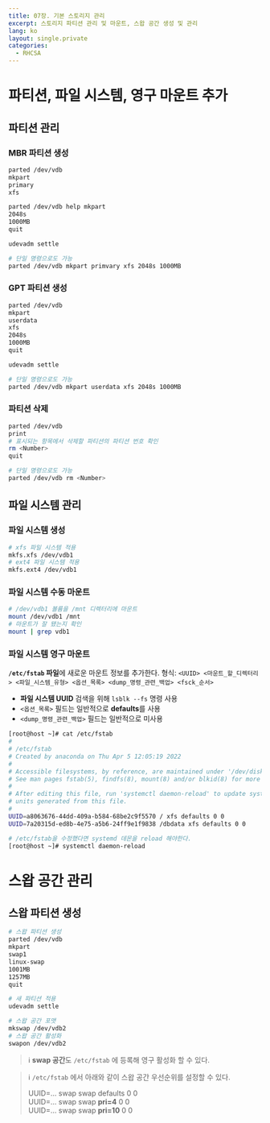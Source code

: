 ```yaml
---
title: 07장. 기본 스토리지 관리
excerpt: 스토리지 파티션 관리 및 마운트, 스왑 공간 생성 및 관리
lang: ko
layout: single.private
categories:
  - RHCSA
---
```


# 파티션, 파일 시스템, 영구 마운트 추가

## 파티션 관리

### MBR 파티션 생성

```bash
parted /dev/vdb
mkpart
primary
xfs

parted /dev/vdb help mkpart
2048s
1000MB
quit

udevadm settle

# 단일 명령으로도 가능
parted /dev/vdb mkpart primvary xfs 2048s 1000MB
```

### GPT 파티션 생성

```bash
parted /dev/vdb
mkpart
userdata
xfs
2048s
1000MB
quit

udevadm settle

# 단일 명령으로도 가능
parted /dev/vdb mkpart userdata xfs 2048s 1000MB
```

### 파티션 삭제

```bash
parted /dev/vdb
print
# 표시되는 항목에서 삭제할 파티션의 파티션 번호 확인
rm <Number>
quit

# 단일 명령으로도 가능
parted /dev/vdb rm <Number>
```

## 파일 시스템 관리

### 파일 시스템 생성

```bash
# xfs 파일 시스템 적용
mkfs.xfs /dev/vdb1
# ext4 파일 시스템 적용
mkfs.ext4 /dev/vdb1
```

### 파일 시스템 수동 마운트

```bash
# /dev/vdb1 볼륨을 /mnt 디렉터리에 마운트
mount /dev/vdb1 /mnt
# 마운트가 잘 됐는지 확인
mount | grep vdb1
```

### 파일 시스템 영구 마운트

**`/etc/fstab` 파일**에 새로운 마운트 정보를 추가한다.
형식: `<UUID> <마운트_할_디렉터리> <파일_시스템_유형> <옵션_목록> <dump_명령_관련_백업> <fsck_순서>` 

- **파일 시스템 UUID** 검색을 위해 `lsblk --fs` 명령 사용
- `<옵션_목록>` 필드는 일반적으로 **defaults**를 사용
- `<dump_명령_관련_백업>` 필드는 일반적으로 미사용

```bash
[root@host ~]# cat /etc/fstab
#
# /etc/fstab
# Created by anaconda on Thu Apr 5 12:05:19 2022
#
# Accessible filesystems, by reference, are maintained under '/dev/disk/'.
# See man pages fstab(5), findfs(8), mount(8) and/or blkid(8) for more info.
#
# After editing this file, run 'systemctl daemon-reload' to update systemd
# units generated from this file.
#
UUID=a8063676-44dd-409a-b584-68be2c9f5570 / xfs defaults 0 0
UUID=7a20315d-ed8b-4e75-a5b6-24ff9e1f9838 /dbdata xfs defaults 0 0

# /etc/fstab을 수정했다면 systemd 데몬을 reload 해야한다.
[root@host ~]# systemctl daemon-reload
```

# 스왑 공간 관리

## 스왑 파티션 생성

```bash
# 스왑 파티션 생성
parted /dev/vdb
mkpart
swap1
linux-swap
1001MB
1257MB
quit

# 새 파티션 적용
udevadm settle

# 스왑 공간 포맷
mkswap /dev/vdb2
# 스왑 공간 활성화
swapon /dev/vdb2
```

>ℹ️ **swap 공간**도 `/etc/fstab` 에 등록해 영구 활성화 할 수 있다.

>ℹ️ `/etc/fstab` 에서 아래와 같이 스왑 공간 우선순위를 설정할 수 있다.
>
>UUID=… swap swap defaults 0 0 <br>
>UUID=… swap swap **pri=4** 0 0 <br>
>UUID=… swap swap **pri=10** 0 0